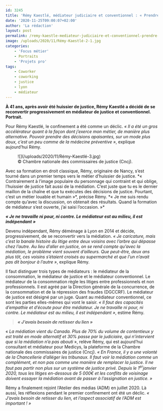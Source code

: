 ```yaml
---
id: 3245
title: 'Rémy Kaestlé, médiateur judiciaire et conventionnel : « Prendre des décisions apaisantes »'
date: '2020-11-25T09:00:07+02:00'
author: 'La rédaction'
layout: post
permalink: /remy-kaestle-mediateur-judiciaire-et-conventionnel-prendre-des-decisions-apaisantes/
image: /uploads/2020/11/Rémy-Kaestlé-2-1.jpg
categories:
    - 'Focus métier'
    - Portraits
    - 'Projets pro'
tags:
    - Coworker
    - coworking
    - justice
    - lyon
    - médiateur
---
```


**À 41 ans, après avoir été huissier de justice, Rémy Kaestlé a décidé de se reconvertir progressivement en médiateur de justice et conventionnel. Portrait.**

Pour Rémy Kaestlé, le confinement a été comme un déclic. *« Il a été un gros accélérateur quant à la façon dont j’exerce mon métier, de manière plus alternative. Pouvoir prendre des décisions apaisantes, sur un mode plus doux, c’est un peu comme de la médecine préventive »*, explique aujourd’hui Rémy.

<div class="wp-block-image"><figure class="alignleft">![](/uploads/2020/11/Rémy-Kaestlé-3.jpg)<figcaption> © Chambre nationale des commissaires de justice (Cncj). </figcaption></figure></div>Avec sa formation en droit classique, Rémy, originaire de Nancy, s’est tourné dans un premier temps vers le métier d’huissier de justice. *« Contrairement à l’image populaire du personnage qui contraint et qui oblige, l’huissier de justice fait aussi de la médiation. C’est juste que tu es le dernier maillon de la chaîne et que tu exécutes des décisions de justice. Pourtant, c’est un métier louable et humain »*, précise Rémy. *« Je me suis rendu compte qu’avec la discussion, on obtenait des résultats. Quand la formation de médiateur s’est ouverte, j’ai saisi l’occasion. »*

***« Je ne travaille ni pour, ni contre. Le médiateur est au milieu, il est indépendant »***

Devenu indépendant, Rémy déménage à Lyon en 2014 et décide, progressivement, de se reconvertir vers la médiation. *« Je caricature, mais c’est la banale histoire du litige entre deux voisins avec l’arbre qui dépasse chez l’autre. Au lieu d’aller en justice, on se rend compte qu’avec la médiation, le problème vient souvent d’ailleurs. Que peut-être, deux ans plus tôt, ces voisins s’étaient croisés au supermarché et que l’un n’avait pas dit bonjour à l’autre »*, explique Rémy.

Il faut distinguer trois types de médiateurs : le médiateur de la consommation, le médiateur de justice et le médiateur conventionnel. Le médiateur de la consommation règle les litiges entre professionnels et non professionnels. Il est agréé par la Direction générale de la concurrence, de la consommation et de la répression des fraudes (DGCCRF). Le médiateur de justice est désigné par un juge. Quant au médiateur conventionnel, ce sont les parties elles-mêmes qui vont le saisir. *« Il faut des capacités d’empathie et d’écoute pour être médiateur. Je ne travaille ni pour, ni contre. Le médiateur est au milieu, il est indépendant »*, estime Rémy.

> ***« J’avais besoin de retisser du lien »***

« *La médiation vient du Canada. Plus de 70% du volume de contentieux y est traité en mode alternatif et 30% passe par le judiciaire, qui n’intervient que si la médiation n’a pas abouti* », relève Rémy, qui est aujourd’hui consultant et médiateur pour Medicys, la plateforme de la Chambre nationale des commissaires de justice (Cncj). *« En France, il y a une volonté de la Chancellerie d’alléger les tribunaux. Il faut voir la médiation comme un complément, et non pas comme une manière de remplacer la justice. Il ne faut pas partir non plus sur un système de justice privé. Depuis le 1<sup>er</sup>janvier 2020, tous les litiges en-dessous de 5 000€ et les conflits de voisinage doivent essayer la médiation avant de passer à l’assignation en justice. »*

Rémy a finalement rejoint l’Atelier des médias (ADM) en juillet 2020. Là aussi, les réflexions pendant le premier confinement ont été un déclic. *« J’avais besoin de retisser du lien, et l’aspect associatif de l’ADM est important ! »*